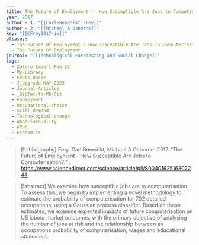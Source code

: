 ```yaml
---
title: The Future of Employment -  How Susceptible Are Jobs to Computerisation?
year: 2017
author - 1: "[[Carl-Benedikt Frey]]"
author - 2: "[[Michael A Osborne]]"
key: "[[@Frey2017-ix]]"
aliases:
  - The Future Of Employment - How Susceptible Are Jobs To Computerisation?
  - The Future Of Employment
journal: "[[Technological Forecasting and Social Change]]"
tags:
  - Zotero-Import-Feb-22
  - My-Library
  - EPubs-Books
  - 2_Upgrade-MAY-2023
  - Journal-Articles
  - _BibTex-to-MD-Git
  - Employment
  - Occupational-choice
  - Skill-demand
  - Technological-change
  - Wage-inequality
  - ePub
  - Economics
---
```


> [!bibliography]
> Frey, Carl Benedikt, Michael A Osborne. 2017. “The Future of Employment -  How Susceptible Are Jobs to Computerisation?.” . https://www.sciencedirect.com/science/article/pii/S0040162516302244

> [!abstract]
> We examine how susceptible jobs are to computerisation. To assess this, we begin by implementing a novel methodology to estimate the probability of computerisation for 702 detailed occupations, using a Gaussian process classifier. Based on these estimates, we examine expected impacts of future computerisation on US labour market outcomes, with the primary objective of analysing the number of jobs at risk and the relationship between an occupations probability of computerisation, wages and educational attainment.